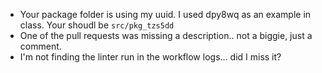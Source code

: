 * Your package folder is using my uuid.  I used dpy8wq as an example in class.  Your shoudl be `src/pkg_tzs5dd`
* One of the pull requests was missing a description.. not a biggie, just a comment.
* I'm not finding the linter run in the workflow logs... did I miss it?
